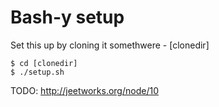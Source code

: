# Bash-y setup

Set this up by cloning it somethwere - [clonedir]

    $ cd [clonedir]
    $ ./setup.sh

TODO: http://jeetworks.org/node/10
